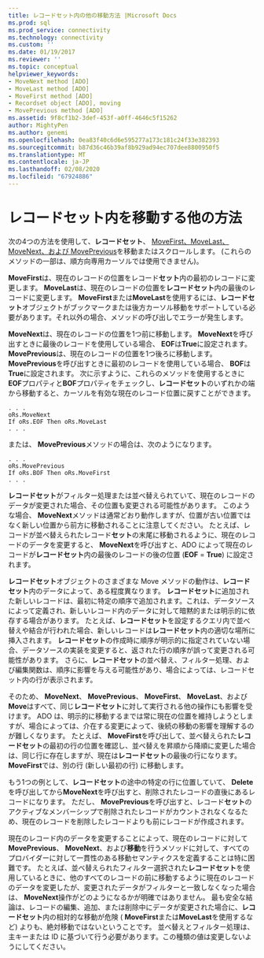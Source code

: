 ```yaml
---
title: レコードセット内の他の移動方法 |Microsoft Docs
ms.prod: sql
ms.prod_service: connectivity
ms.technology: connectivity
ms.custom: ''
ms.date: 01/19/2017
ms.reviewer: ''
ms.topic: conceptual
helpviewer_keywords:
- MoveNext method [ADO]
- MoveLast method [ADO]
- MoveFirst method [ADO]
- Recordset object [ADO], moving
- MovePrevious method [ADO]
ms.assetid: 9f8cf1b2-3def-453f-a0ff-4646c5f15262
author: MightyPen
ms.author: genemi
ms.openlocfilehash: 0ea83f40c6d6e595277a173c181c24f33e382393
ms.sourcegitcommit: b87d36c46b39af8b929ad94ec707dee8800950f5
ms.translationtype: MT
ms.contentlocale: ja-JP
ms.lasthandoff: 02/08/2020
ms.locfileid: "67924886"
---
```

# <a name="more-ways-to-move-in-a-recordset"></a>レコードセット内を移動する他の方法
次の4つの方法を使用して、**レコードセット**、 [MoveFirst、MoveLast、MoveNext、および MovePrevious](../../../ado/reference/ado-api/movefirst-movelast-movenext-and-moveprevious-methods-ado.md)を移動またはスクロールします。 (これらのメソッドの一部は、順方向専用カーソルでは使用できません)。  
  
 **MoveFirst**は、現在のレコードの位置をレコード**セット**内の最初のレコードに変更します。 **MoveLast**は、現在のレコードの位置を**レコードセット**内の最後のレコードに変更します。 **MoveFirst**または**MoveLast**を使用するには、**レコードセット**オブジェクトがブックマークまたは後方カーソル移動をサポートしている必要があります。それ以外の場合、メソッドの呼び出しでエラーが発生します。  
  
 **MoveNext**は、現在のレコードの位置を1つ前に移動します。 **MoveNext**を呼び出すときに最後のレコードを使用している場合、 **EOF**は**True**に設定されます。 **MovePrevious**は、現在のレコードの位置を1つ後ろに移動します。 **MovePrevious**を呼び出すときに最初のレコードを使用している場合、 **BOF**は**True**に設定されます。 次に示すように、これらのメソッドを使用するときに**EOF**プロパティと**BOF**プロパティをチェックし、**レコードセット**のいずれかの端から移動すると、カーソルを有効な現在のレコード位置に戻すことができます。  
  
```  
. . .  
oRs.MoveNext  
If oRs.EOF Then oRs.MoveLast  
. . .   
```  
  
 または、 **MovePrevious**メソッドの場合は、次のようになります。  
  
```  
. . .   
oRs.MovePrevious  
If oRs.BOF Then oRs.MoveFirst  
. . .  
```  
  
 **レコードセット**がフィルター処理または並べ替えられていて、現在のレコードのデータが変更された場合、その位置も変更される可能性があります。 このような場合、 **MoveNext**メソッドは通常どおり動作しますが、位置が古い位置ではなく新しい位置から前方に移動されることに注意してください。 たとえば、レコードが並べ替えられたレコード**セット**の末尾に移動されるように、現在のレコードのデータを変更すると、 **MoveNext**を呼び出すと、ADO によって現在のレコードが**レコードセット**内の最後のレコードの後の位置 (**EOF** = **True**) に設定されます。  
  
 **レコードセット**オブジェクトのさまざまな Move メソッドの動作は、**レコードセット**内のデータによって、ある程度異なります。 **レコードセット**に追加された新しいレコードは、最初に特定の順序で追加されます。これは、データソースによって定義され、新しいレコード内のデータに対して暗黙的または明示的に依存する場合があります。 たとえば、**レコードセット**を設定するクエリ内で並べ替えや結合が行われた場合、新しいレコードは**レコードセット**内の適切な場所に挿入されます。 **レコードセット**の作成時に順序が明示的に指定されていない場合、データソースの実装を変更すると、返された行の順序が誤って変更される可能性があります。 さらに、**レコードセット**の並べ替え、フィルター処理、および編集関数は、順序に影響を与える可能性があり、場合によっては、レコードセット内の行が表示されます。  
  
 そのため、 **MoveNext**、 **MovePrevious**、 **MoveFirst**、 **MoveLast**、および**Move**はすべて、同じ**レコードセット**に対して実行される他の操作にも影響を受けます。 ADO は、明示的に移動するまでは常に現在の位置を維持しようとしますが、場合によっては、介在する変更によって、後続の移動の影響を理解するのが難しくなります。 たとえば、 **MoveFirst**を呼び出して、並べ替えられた**レコードセット**の最初の行の位置を確認し、並べ替えを昇順から降順に変更した場合は、同じ行に存在しますが、現在は**レコードセット**の最後の行になります。 **MoveFirst**では、別の行 (新しい最初の行) に移動します。  
  
 もう1つの例として、**レコードセット**の途中の特定の行に位置していて、 **Delete**を呼び出してから**MoveNext**を呼び出すと、削除されたレコードの直後にあるレコードになります。 ただし、 **MovePrevious**を呼び出すと、レコード**セット**のアクティブなメンバーシップで削除されたレコードがカウントされなくなるため、現在のレコードを削除したレコードよりも前にレコードが作成されます。  
  
 現在のレコード内のデータを変更することによって、現在のレコードに対して**MovePrevious**、 **MoveNext**、および**移動**を行うメソッドに対して、すべてのプロバイダーに対して一貫性のある移動セマンティクスを定義することは特に困難です。 たとえば、並べ替えられたフィルター選択された**レコードセット**を使用しているときに、他のすべてのレコードの前に移動するように現在のレコードのデータを変更したが、変更されたデータがフィルターと一致しなくなった場合は、 **MoveNext**操作がどのようになるかが明確ではありません。 最も安全な結論は、レコードの編集、追加、または削除中にデータが変更された場合に、**レコードセット**内の相対的な移動が危険 ( **MoveFirst**または**MoveLast**を使用するなど) よりも、絶対移動ではないということです。 並べ替えとフィルター処理は、主キーまたは ID に基づいて行う必要があります。この種類の値は変更しないようにしてください。
